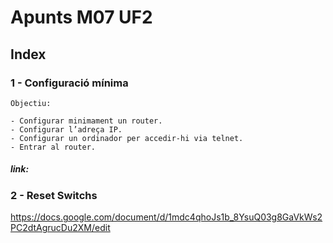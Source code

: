 # Apunts M07 UF2

## Index

### 1 - Configuració mínima

    Objectiu:
    
    - Configurar minimament un router.
    - Configurar l’adreça IP.
    - Configurar un ordinador per accedir-hi via telnet.
    - Entrar al router.


##### link:



### 2 - Reset Switchs

https://docs.google.com/document/d/1mdc4qhoJs1b_8YsuQ03g8GaVkWs2PC2dtAgrucDu2XM/edit 